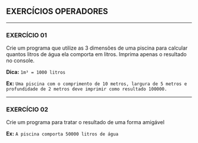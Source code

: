 ## EXERCÍCIOS OPERADORES
---
### EXERCÍCIO 01
 Crie um programa que utilize as 3 dimensões de uma piscina para calcular quantos litros de água ela comporta em litros. Imprima apenas o resultado no console. 
  
 **Dica:** `1m³ = 1000 litros`
  
  **Ex:** `Uma piscina com o comprimento de 10 metros, largura de 5 metros e profundidade de 2 metros deve imprimir como resultado 100000.`


---
### EXERCÍCIO 02
Crie um programa para tratar o resultado de uma forma amigável

 **Ex:**
  `A piscina comporta 50000 litros de água  `
 
